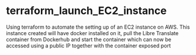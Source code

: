 # terraform_launch_EC2_instance
Using terraform to automate  the setting up of an EC2 instance on AWS. This instance created will have docker installed on it, pull the Libre Translate container from Dockerhub and start the container which can now be accessed using a public IP together with the container exposed port
